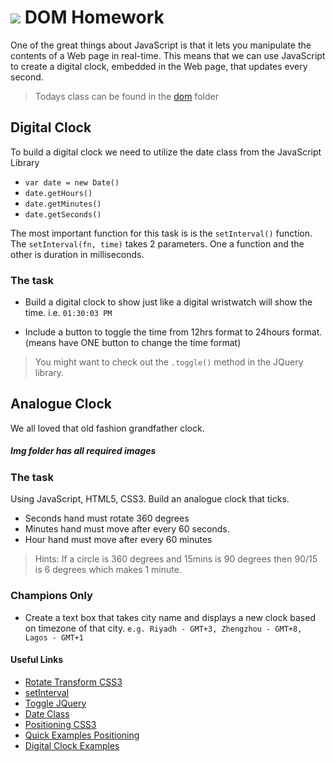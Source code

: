 # ![](https://ga-dash.s3.amazonaws.com/production/assets/logo-9f88ae6c9c3871690e33280fcf557f33.png) DOM Homework

One of the great things about JavaScript is that it lets you manipulate the contents of a Web page in real-time. This means that we can use JavaScript to create a digital clock, embedded in the Web page, that updates every second.

> Todays class can be found in the [dom](dom) folder
## Digital Clock
 To build a digital clock we need to utilize the date class from the JavaScript Library

 - `var date = new Date()`
-  `date.getHours()`
-  `date.getMinutes()`
-  `date.getSeconds()`

The most important function for this task is is the `setInterval()` function. The `setInterval(fn, time)` takes 2 parameters. One a function and the other is duration in milliseconds.

### The task 
- Build a digital clock to show just like a digital wristwatch will show the time.
i.e. `01:30:03 PM`

- Include a button to toggle the time from 12hrs format to 24hours format.(means have ONE button to change the time format)

>You might want to check out the `.toggle()` method in the JQuery library.

## Analogue Clock
We all loved that old fashion grandfather clock. 

##### Img folder has all required images

### The task 
Using JavaScript, HTML5, CSS3. Build an analogue clock that ticks.

- Seconds hand must rotate 360 degrees
- Minutes hand must move after every 60 seconds.
- Hour hand must move after every 60 minutes


> Hints: If a circle is 360 degrees and 15mins is 90 degrees then 90/15 is 6 degrees which makes 1 minute.

### Champions Only
- Create a text box that takes city name and displays a new clock based on timezone of that city. `e.g. Riyadh - GMT+3, Zhengzhou - GMT+8, Lagos - GMT+1`

#### Useful Links
- [Rotate Transform CSS3](https://developer.mozilla.org/en-US/docs/Web/CSS/transform-function/rotate)
- [setInterval](https://www.w3schools.com/jsref/met_win_setinterval.asp)
- [Toggle JQuery](http://api.jquery.com/toggle/)
- [Date Class](https://developer.mozilla.org/en-US/docs/Web/JavaScript/Reference/Global_Objects/Date)
- [Positioning CSS3](https://developer.mozilla.org/en-US/docs/Web/CSS/position)
- [Quick Examples Positioning](https://medium.freecodecamp.org/how-to-use-the-position-property-in-css-to-align-elements-d8f49c403a26)
- [Digital Clock Examples ](digit_clock.md)